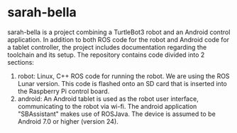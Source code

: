 # sarah-bella
sarah-bella is a project combining a TurtleBot3 robot and an Android control application. In addition to both ROS code for the robot and
Android code for a tablet controller, the project includes documentation regarding the toolchain and its setup.
The repository contains code divided into 2 sections:
1) robot: Linux, C++ ROS code for running the robot. We are using the ROS Lunar version. This code is flashed onto an SD card that is inserted into
          the Raspberry Pi control board.
2) android: An Android tablet is used as the robot user interface, communicating to the robot via wi-fi. The android application "SBAssistant"
         makes use of ROSJava. The device is assumed to be Android 7.0 or higher (version 24).

